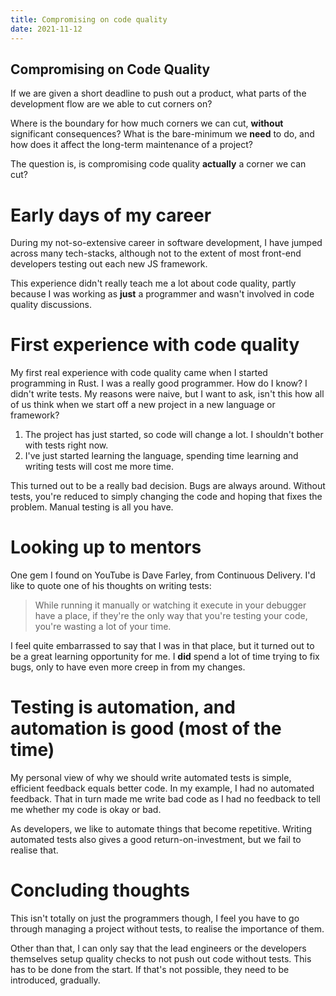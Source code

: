 ```yaml
---
title: Compromising on code quality
date: 2021-11-12
---
```


## Compromising on Code Quality

If we are given a short deadline to push out a product, what parts of the development flow are we able to cut corners on?

Where is the boundary for how much corners we can cut, **without** significant consequences? What is the bare-minimum we **need** to do, and how does it affect the long-term maintenance of a project?

The question is, is compromising code quality **actually** a corner we can cut?

# Early days of my career

During my not-so-extensive career in software development, I have jumped across many tech-stacks, although not to the extent of most front-end developers testing out each new JS framework.

This experience didn't really teach me a lot about code quality, partly because I was working as **just** a programmer and wasn't involved in code quality discussions.

# First experience with code quality

My first real experience with code quality came when I started programming in Rust. I was a really good programmer. How do I know? I didn't write tests. My reasons were naive, but I want to ask, isn't this how all of us think when we start off a new project in a new language or framework?

1. The project has just started, so code will change a lot. I shouldn't bother with tests right now.
2. I've just started learning the language, spending time learning and writing tests will cost me more time.

This turned out to be a really bad decision. Bugs are always around. Without tests, you're reduced to simply changing the code and hoping that fixes the problem. Manual testing is all you have.

# Looking up to mentors

One gem I found on YouTube is Dave Farley, from Continuous Delivery. I'd like to quote one of his thoughts on writing tests:

> While running it manually or watching it execute in your debugger have a place, if they're the only way that you're testing your code, you're wasting a lot of your time.
> 

I feel quite embarrassed to say that I was in that place, but it turned out to be a great learning opportunity for me. I **did** spend a lot of time trying to fix bugs, only to have even more creep in from my changes.

# Testing is automation, and automation is good (most of the time)

My personal view of why we should write automated tests is simple, efficient feedback equals better code. In my example, I had no automated feedback. That in turn made me write bad code as I had no feedback to tell me whether my code is okay or bad.

As developers, we like to automate things that become repetitive. Writing automated tests also gives a good return-on-investment, but we fail to realise that.

# Concluding thoughts

This isn't totally on just the programmers though, I feel you have to go through managing a project without tests, to realise the importance of them.

Other than that, I can only say that the lead engineers or the developers themselves setup quality checks to not push out code without tests. This has to be done from the start. If that's not possible, they need to be introduced, gradually.